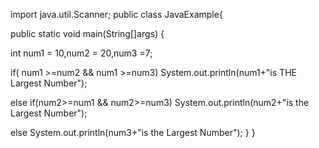 import java.util.Scanner;
public class JavaExample{

 public static void main(String[]args) {

   int num1 = 10,num2 = 20,num3 =7;

   if( num1 >=num2 && num1 >=num3)
       System.out.println(num1+"is THE Largest Number");
   
   else if(num2>=num1 && num2>=num3)
       System.out.println(num2+"is the Largest Number");
    
   else
       System.out.println(num3+"is the Largest Number");
  }
 }
